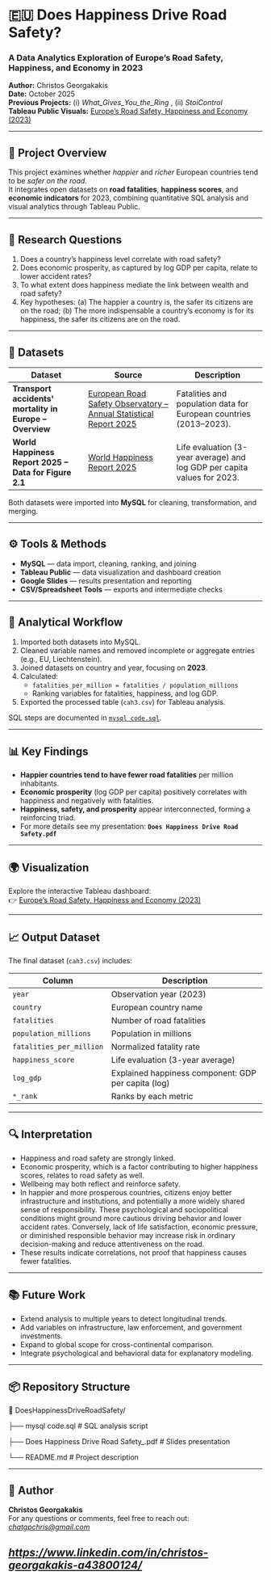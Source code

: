 # 🇪🇺 Does Happiness Drive Road Safety?  
### A Data Analytics Exploration of Europe’s Road Safety, Happiness, and Economy in 2023

**Author:** Christos Georgakakis  
**Date:** October 2025  
**Previous Projects:** (i) *What_Gives_You_the_Ring* , (ii) *StoiControl*  
**Tableau Public Visuals:** [Europe’s Road Safety, Happiness and Economy (2023)](https://public.tableau.com/app/profile/christos.georgakakis/viz/EuropesRoadSafetyHappinessandEconomyin2023/Sheet42#2)

---

## 🧭 Project Overview

This project examines whether *happier* and *richer* European countries tend to be *safer on the road*.  
It integrates open datasets on **road fatalities**, **happiness scores**, and **economic indicators** for 2023, combining quantitative SQL analysis and visual analytics through Tableau Public.

---

## 🎯 Research Questions

1. Does a country’s happiness level correlate with road safety?  
2. Does economic prosperity, as captured by log GDP per capita, relate to lower accident rates?  
3. To what extent does happiness mediate the link between wealth and road safety?
4. Key hypotheses: (a) The happier a country is, the safer its citizens are on the road; (b) The more indispensable a country’s economy is for its happiness, the safer its citizens are on the road.

---

## 🧩 Datasets

| Dataset | Source | Description |
|----------|---------|-------------|
| **Transport accidents' mortality in Europe – Overview** | [European Road Safety Observatory – Annual Statistical Report 2025](https://road-safety.transport.ec.europa.eu/european-road-safety-observatory/data-and-analysis/annual-statistical-report_en) | Fatalities and population data for European countries (2013–2023). |
| **World Happiness Report 2025 – Data for Figure 2.1** | [World Happiness Report 2025](https://www.worldhappiness.report/data-sharing/) | Life evaluation (3-year average) and log GDP per capita values for 2023. |

Both datasets were imported into **MySQL** for cleaning, transformation, and merging.

---

## ⚙️ Tools & Methods

- **MySQL** — data import, cleaning, ranking, and joining  
- **Tableau Public** — data visualization and dashboard creation  
- **Google Slides** — results presentation and reporting  
- **CSV/Spreadsheet Tools** — exports and intermediate checks  

---

## 🧮 Analytical Workflow

1. Imported both datasets into MySQL.  
2. Cleaned variable names and removed incomplete or aggregate entries (e.g., EU, Liechtenstein).  
3. Joined datasets on country and year, focusing on **2023**.  
4. Calculated:  
   - `fatalities_per_million = fatalities / population_millions`  
   - Ranking variables for fatalities, happiness, and log GDP.  
5. Exported the processed table (`cah3.csv`) for Tableau analysis.  

SQL steps are documented in [`mysql code.sql`](mysql%20code.sql).

---

## 📊 Key Findings

- **Happier countries tend to have fewer road fatalities** per million inhabitants.  
- **Economic prosperity** (log GDP per capita) positively correlates with happiness and negatively with fatalities.    
- **Happiness, safety, and prosperity** appear interconnected, forming a reinforcing triad.
- For more details see my presentation: **`Does Happiness Drive Road Safety.pdf`** 

---

## 🌍 Visualization

Explore the interactive Tableau dashboard:  
👉 [Europe’s Road Safety, Happiness and Economy (2023)](https://public.tableau.com/app/profile/christos.georgakakis/viz/EuropesRoadSafetyHappinessandEconomyin2023/Sheet42#2)

---

## 📈 Output Dataset

The final dataset (`cah3.csv`) includes:

| Column | Description |
|---------|-------------|
| `year` | Observation year (2023) |
| `country` | European country name |
| `fatalities` | Number of road fatalities |
| `population_millions` | Population in millions |
| `fatalities_per_million` | Normalized fatality rate |
| `happiness_score` | Life evaluation (3-year average) |
| `log_gdp` | Explained happiness component: GDP per capita (log) |
| `*_rank` | Ranks by each metric |

---

## 🔍 Interpretation

- Happiness and road safety are strongly linked.
- Economic prosperity, which is a factor contributing to higher happiness scores, relates to road safety as well.
- Wellbeing may both reflect and reinforce safety.
- In happier and more prosperous countries, citizens enjoy better infrastructure and institutions, and potentially a more widely shared sense of responsibility. These psychological and sociopolitical conditions might ground more cautious driving behavior and lower accident rates. Conversely, lack of life satisfaction, economic pressure, or diminished responsible behavior may increase risk in ordinary decision-making and reduce attentiveness on the road.
- These results indicate correlations, not proof that happiness causes fewer fatalities.
  
---

## 📚 Future Work

- Extend analysis to multiple years to detect longitudinal trends.  
- Add variables on infrastructure, law enforcement, and government investments.  
- Expand to global scope for cross-continental comparison.  
- Integrate psychological and behavioral data for explanatory modeling.

---

## 📦 Repository Structure
📁 DoesHappinessDriveRoadSafety/

├── mysql code.sql # SQL analysis script

├── Does Happiness Drive Road Safety_.pdf # Slides presentation

└── README.md # Project description

---

## 🧠 Author

**Christos Georgakakis**   
For any questions or comments, feel free to reach out: *chatgpchris@gmail.com*

*https://www.linkedin.com/in/christos-georgakakis-a43800124/*
---
